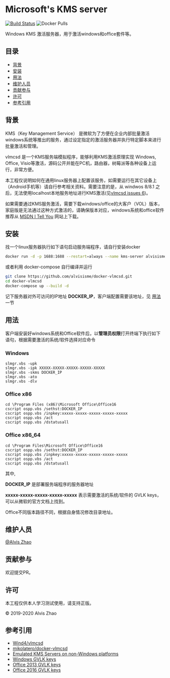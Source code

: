# Microsoft's KMS server

[![Build Status](https://img.shields.io/travis/com/alvisisme/docker-vlmcsd?style=flat-square)](https://travis-ci.com/alvisisme/docker-vlmcsd)
![Docker Pulls](https://img.shields.io/docker/pulls/alvisisme/vlmcsd?style=flat-square)

Windows KMS 激活服务器，用于激活windows和office套件等。

## 目录

- [背景](#背景)
- [安装](#安装)
- [用法](#用法)
- [维护人员](#维护人员)
- [贡献参与](#贡献参与)
- [许可](#许可)
- [参考引用](#参考引用)

## 背景

KMS（Key Management Service） 是微软为了方便在企业内部批量激活windows系统等推出的服务，通过设定指定的激活服务器并执行特定脚本来进行批量激活和管理。

vlmcsd 是一个KMS服务端模拟程序，能够利用KMS激活原理实现 Windows, Office, Visio等激活，源码公开并能在PC机，路由器，树莓派等各种设备上运行，非常方便。

本工程仅说明如何在通用linux服务器上配置该服务，如需要运行在其它设备上（Android手机等）请自行参考相关资料。需要注意的是，从 windwos 8/8.1 之后，无法使用localhost本地服务地址进行KMS激活(见[vlmcsd issues 6](https://github.com/Wind4/vlmcsd/issues/6#issuecomment-302896783))。

如果需要通过KMS服务激活，需要下载windows/office的大客户（VOL）版本，家庭版是无法通过这种方式激活的，请确保版本对应，windows系统和office软件推荐从 [MSDN I Tell You](https://msdn.itellyou.cn/) 网站上下载。

## 安装

找一个linux服务器执行如下语句启动服务端程序，请自行安装docker

```bash
docker run -d -p 1688:1688 --restart=always --name kms-server alvisisme/vlmcsd
```

或者利用 docker-compose 自行编译并运行

```bash
git clone https://github.com/alvisisme/docker-vlmcsd.git
cd docker-vlmcsd
docker-compose up --build -d
```

记下服务器对外可访问的IP地址 **DOCKER_IP**，客户端配置需要该地址，见 [用法](#用法) 一节

## 用法

客户端安装好windows系统和Office软件后，以**管理员权限**打开终端下执行如下语句，根据需要激活的系统/软件选择对应命令

### Windows
```
slmgr.vbs -upk
slmgr.vbs -ipk XXXXX-XXXXX-XXXXX-XXXXX-XXXXX
slmgr.vbs -skms DOCKER_IP
slmgr.vbs -ato
slmgr.vbs -dlv 
```

### Office x86
```
cd \Program Files (x86)\Microsoft Office\Office16
cscript ospp.vbs /sethst:DOCKER_IP
cscript ospp.vbs /inpkey:xxxxx-xxxxx-xxxxx-xxxxx-xxxxx
cscript ospp.vbs /act
cscript ospp.vbs /dstatusall
```

### Office x86_64
```
cd \Program Files\Microsoft Office\Office16 
cscript ospp.vbs /sethst:DOCKER_IP
cscript ospp.vbs /inpkey:xxxxx-xxxxx-xxxxx-xxxxx-xxxxx
cscript ospp.vbs /act
cscript ospp.vbs /dstatusall
```

其中,

**DOCKER_IP** 是部署服务端程序的服务器地址

**xxxxx-xxxxx-xxxxx-xxxxx-xxxxx** 表示需要激活的系统/软件的 GVLK keys，可以从微软的官方文档上找到。

Office不同版本路径不同，根据自身情况修改目录地址。

## 维护人员

[@Alvis Zhao](https://github.com/alvisisme)

## 贡献参与

欢迎提交PR。

## 许可

本工程仅供本人学习测试使用，请支持正版。

© 2019-2020 Alvis Zhao

## 参考引用

* [Wind4/vlmcsd](https://github.com/Wind4/vlmcsd)
* [mikolatero/docker-vlmcsd](https://github.com/mikolatero/docker-vlmcsd)
* [Emulated KMS Servers on non-Windows platforms](https://forums.mydigitallife.info/threads/50234-Emulated-KMS-Servers-on-non-Windows-platforms)
* [Windows GVLK keys](https://technet.microsoft.com/en-us/library/jj612867(v=ws.11).aspx)
* [Office 2013 GVLK keys](https://technet.microsoft.com/en-us/library/dn385360.aspx)
* [Office 2016 GVLK keys](https://technet.microsoft.com/en-us/library/dn385360(v=office.16).aspx)

